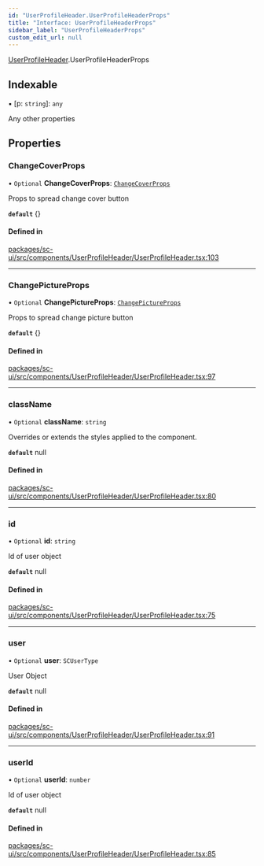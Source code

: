 ```yaml
---
id: "UserProfileHeader.UserProfileHeaderProps"
title: "Interface: UserProfileHeaderProps"
sidebar_label: "UserProfileHeaderProps"
custom_edit_url: null
---
```


[UserProfileHeader](../modules/UserProfileHeader.md).UserProfileHeaderProps

## Indexable

▪ [p: `string`]: `any`

Any other properties

## Properties

### ChangeCoverProps

• `Optional` **ChangeCoverProps**: [`ChangeCoverProps`](ChangeCover.ChangeCoverProps.md)

Props to spread change cover button

**`default`** {}

#### Defined in

[packages/sc-ui/src/components/UserProfileHeader/UserProfileHeader.tsx:103](https://github.com/selfcommunity/community-ui/blob/e8a635a/packages/sc-ui/src/components/UserProfileHeader/UserProfileHeader.tsx#L103)

___

### ChangePictureProps

• `Optional` **ChangePictureProps**: [`ChangePictureProps`](ChangePicture.ChangePictureProps.md)

Props to spread change picture button

**`default`** {}

#### Defined in

[packages/sc-ui/src/components/UserProfileHeader/UserProfileHeader.tsx:97](https://github.com/selfcommunity/community-ui/blob/e8a635a/packages/sc-ui/src/components/UserProfileHeader/UserProfileHeader.tsx#L97)

___

### className

• `Optional` **className**: `string`

Overrides or extends the styles applied to the component.

**`default`** null

#### Defined in

[packages/sc-ui/src/components/UserProfileHeader/UserProfileHeader.tsx:80](https://github.com/selfcommunity/community-ui/blob/e8a635a/packages/sc-ui/src/components/UserProfileHeader/UserProfileHeader.tsx#L80)

___

### id

• `Optional` **id**: `string`

Id of user object

**`default`** null

#### Defined in

[packages/sc-ui/src/components/UserProfileHeader/UserProfileHeader.tsx:75](https://github.com/selfcommunity/community-ui/blob/e8a635a/packages/sc-ui/src/components/UserProfileHeader/UserProfileHeader.tsx#L75)

___

### user

• `Optional` **user**: `SCUserType`

User Object

**`default`** null

#### Defined in

[packages/sc-ui/src/components/UserProfileHeader/UserProfileHeader.tsx:91](https://github.com/selfcommunity/community-ui/blob/e8a635a/packages/sc-ui/src/components/UserProfileHeader/UserProfileHeader.tsx#L91)

___

### userId

• `Optional` **userId**: `number`

Id of user object

**`default`** null

#### Defined in

[packages/sc-ui/src/components/UserProfileHeader/UserProfileHeader.tsx:85](https://github.com/selfcommunity/community-ui/blob/e8a635a/packages/sc-ui/src/components/UserProfileHeader/UserProfileHeader.tsx#L85)
